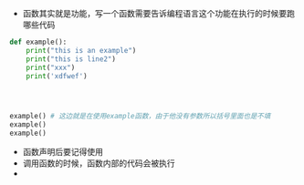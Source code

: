 - 函数其实就是功能，写一个函数需要告诉编程语言这个功能在执行的时候要跑哪些代码
```python
def example():
	print("this is an example")
	print("this is line2")
	print("xxx")
	print('xdfwef')




example() # 这边就是在使用example函数，由于他没有参数所以括号里面也是不填
example()
example()
```


- 函数声明后要记得使用
- 调用函数的时候，函数内部的代码会被执行
- 